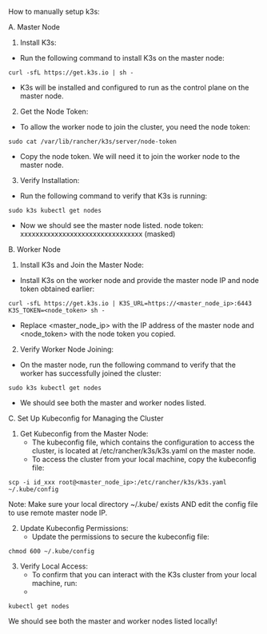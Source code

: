 How to manually setup k3s:

A. Master Node

1. Install K3s:
- Run the following command to install K3s on the master node:

```
curl -sfL https://get.k3s.io | sh -
```

- K3s will be installed and configured to run as the control plane on the master node.

2. Get the Node Token:
- To allow the worker node to join the cluster, you need the node token:

```
sudo cat /var/lib/rancher/k3s/server/node-token
```
- Copy the node token. We will need it to join the worker node to the master node.

3. Verify Installation:
- Run the following command to verify that K3s is running:

```
sudo k3s kubectl get nodes
```

- Now we should see the master node listed.
node token: xxxxxxxxxxxxxxxxxxxxxxxxxxxxxxxx (masked)


B. Worker Node

1. Install K3s and Join the Master Node:
- Install K3s on the worker node and provide the master node IP and node token obtained earlier:

```
curl -sfL https://get.k3s.io | K3S_URL=https://<master_node_ip>:6443 K3S_TOKEN=<node_token> sh -

```

- Replace <master_node_ip> with the IP address of the master node and <node_token> with the node token you copied.

2. Verify Worker Node Joining:
- On the master node, run the following command to verify that the worker has successfully joined the cluster:

```
sudo k3s kubectl get nodes
```

- We should see both the master and worker nodes listed.


C. Set Up Kubeconfig for Managing the Cluster

1. Get Kubeconfig from the Master Node:
	- The kubeconfig file, which contains the configuration to access the cluster, is located at /etc/rancher/k3s/k3s.yaml on the master node.
	- To access the cluster from your local machine, copy the kubeconfig file:
	
```
scp -i id_xxx root@<master_node_ip>:/etc/rancher/k3s/k3s.yaml ~/.kube/config

```

Note: Make sure your local directory ~/.kube/ exists AND edit the config file to use remote master node IP. 

2. Update Kubeconfig Permissions:
	- Update the permissions to secure the kubeconfig file:
```
chmod 600 ~/.kube/config

```

3. Verify Local Access:
	- To confirm that you can interact with the K3s cluster from your local machine, run:
	- 
```
kubectl get nodes

```

We should see both the master and worker nodes listed locally!
